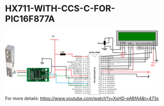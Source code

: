 # HX711-WITH-CCS-C-FOR-PIC16F877A

![alt text](https://github.com/Fatihalparslan/HX711-WITH-CCS-C-FOR-PIC16F877A/blob/main/HX711.png)
For more details: https://www.youtube.com/watch?v=XsHD-eABfA4&t=473s

